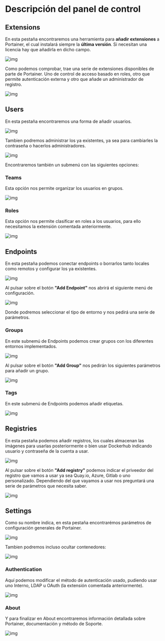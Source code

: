 # Descripción del panel de control

## Extensions

En esta pestaña encontraremos una herramienta para **añadir extensiones** a Portainer, el cual instalará siempre la **última versión**.
Si necesitan una licencia hay que añadirla en dicho campo.

![img](https://i.imgur.com/1YiFgwK.png)

Como podemos comprobar, trae una serie de extensiones disponibles de parte de Portainer. Uno de control de acceso basado en roles,
otro que permite autenticación externa y otro que añade un administrador de registro.

![img](https://i.imgur.com/K808hwn.png)

## Users

En esta pestaña encontraremos una forma de añadir usuarios.

![img](https://i.imgur.com/dkbCAK5.png)

Tambien podremos administrar los ya existentes, ya sea para cambiarles la contraseña o hacerlos administradores.

![img](https://i.imgur.com/GxkBKSH.png)

Encontraremos también un submenú con las siguientes opciones:

### Teams

Esta opción nos permite organizar los usuarios en grupos.

![img](https://i.imgur.com/FcmVMlc.png)

### Roles

Esta opción nos permite clasificar en roles a los usuarios, para ello necesitamos la extensión comentada anteriormente.

![img](https://i.imgur.com/M35rYOQ.png)

## Endpoints

En esta pestaña podemos conectar endpoints o borrarlos tanto locales como remotos y configurar los ya existentes.

![img](https://i.imgur.com/STHdOLy.png)

Al pulsar sobre el botón **"Add Endpoint"** nos abrirá el siguiente menú de configuración.

![img](https://i.imgur.com/YTsXFpl.png)

Donde podremos seleccionar el tipo de entorno y nos pedirá una serie de parámetros.

### Groups

En este subnemú de Endpoints podemos crear grupos con los diferentes entornos implementados.

![img](https://i.imgur.com/bAQempO.png)

Al pulsar sobre el botón **"Add Group"** nos pedirán los siguientes parámetros para añadir un grupo.

![img](https://i.imgur.com/mNpwmBU.png)

### Tags

En este submenú de Endpoints podemos añadir etiquetas.

![img](https://i.imgur.com/A36tG12.png)

## Registries

En esta pestaña podemos añadir registros, los cuales almacenan las imágenes para usarlas posteriormente o bien usar Dockerhub indicando usuario
y contraseña de la cuenta a usar.

![img](https://i.imgur.com/rDNH9Tz.png)

Al pulsar sobre el botón **"Add registry"** podemos indicar el priveedor del registro que vamos a usar ya sea Quay.io, Azure, Gitlab o uno
personalizado. Dependiendo del que vayamos a usar nos preguntará una serie de parámetros que necesita saber.

![img](https://i.imgur.com/U5JBCPB.png)

## Settings

Como su nombre indica, en esta pestaña encontrarémos parámetros de configuración generales de Portainer.

![img](https://i.imgur.com/AnxUqFN.png)

Tambien podremos incluso ocultar contenedores:

![img](https://i.imgur.com/M50vdwg.png)

### Authentication

Aquí podemos modificar el método de autenticación usado, pudiendo usar uno Interno, LDAP u OAuth (la extensión comentada anteriormente).

![img](https://i.imgur.com/9BGkw2g.png)

### About

Y para finalizar en About encontraremos información detallada sobre Portainer, documentación y método de Soporte.

![img](https://i.imgur.com/UOibA5u.png)


